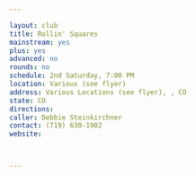 ```yaml
---

layout: club
title: Rollin' Squares
mainstream: yes
plus: yes
advanced: no
rounds: no
schedule: 2nd Saturday, 7:00 PM
location: Various (see flyer)
address: Various Locations (see flyer), , CO
state: CO
directions: 
caller: Debbie Steinkirchner
contact: (719) 630-1902
website: 



---
```


